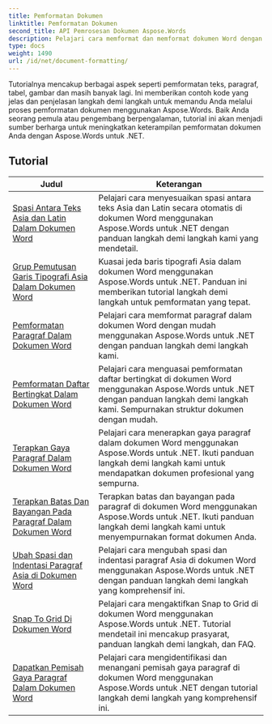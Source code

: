 ```yaml
---
title: Pemformatan Dokumen
linktitle: Pemformatan Dokumen
second_title: API Pemrosesan Dokumen Aspose.Words
description: Pelajari cara memformat dan memformat dokumen Word dengan Aspose.Words untuk .NET. Tutorial ini akan memandu Anda melalui berbagai teknik tata letak, gaya, penomoran, pembuatan paragraf, font, dan banyak lagi.
type: docs
weight: 1490
url: /id/net/document-formatting/
---
```


Tutorialnya mencakup berbagai aspek seperti pemformatan teks, paragraf, tabel, gambar dan masih banyak lagi. Ini memberikan contoh kode yang jelas dan penjelasan langkah demi langkah untuk memandu Anda melalui proses pemformatan dokumen menggunakan Aspose.Words. Baik Anda seorang pemula atau pengembang berpengalaman, tutorial ini akan menjadi sumber berharga untuk meningkatkan keterampilan pemformatan dokumen Anda dengan Aspose.Words untuk .NET.

 ## Tutorial
| Judul | Keterangan |
| --- | --- |
| [Spasi Antara Teks Asia dan Latin Dalam Dokumen Word](./space-between-asian-and-latin-text/) | Pelajari cara menyesuaikan spasi antara teks Asia dan Latin secara otomatis di dokumen Word menggunakan Aspose.Words untuk .NET dengan panduan langkah demi langkah kami yang mendetail. |
| [Grup Pemutusan Garis Tipografi Asia Dalam Dokumen Word](./asian-typography-line-break-group/) | Kuasai jeda baris tipografi Asia dalam dokumen Word menggunakan Aspose.Words untuk .NET. Panduan ini memberikan tutorial langkah demi langkah untuk pemformatan yang tepat. |
| [Pemformatan Paragraf Dalam Dokumen Word](./paragraph-formatting/) | Pelajari cara memformat paragraf dalam dokumen Word dengan mudah menggunakan Aspose.Words untuk .NET dengan panduan langkah demi langkah kami. |
| [Pemformatan Daftar Bertingkat Dalam Dokumen Word](./multilevel-list-formatting/) | Pelajari cara menguasai pemformatan daftar bertingkat di dokumen Word menggunakan Aspose.Words untuk .NET dengan panduan langkah demi langkah kami. Sempurnakan struktur dokumen dengan mudah. |
| [Terapkan Gaya Paragraf Dalam Dokumen Word](./apply-paragraph-style/) | Pelajari cara menerapkan gaya paragraf dalam dokumen Word menggunakan Aspose.Words untuk .NET. Ikuti panduan langkah demi langkah kami untuk mendapatkan dokumen profesional yang sempurna. |
| [Terapkan Batas Dan Bayangan Pada Paragraf Dalam Dokumen Word](./apply-borders-and-shading-to-paragraph/) | Terapkan batas dan bayangan pada paragraf di dokumen Word menggunakan Aspose.Words untuk .NET. Ikuti panduan langkah demi langkah kami untuk menyempurnakan format dokumen Anda. |
| [Ubah Spasi dan Indentasi Paragraf Asia di Dokumen Word](./change-asian-paragraph-spacing-and-indents/) | Pelajari cara mengubah spasi dan indentasi paragraf Asia di dokumen Word menggunakan Aspose.Words untuk .NET dengan panduan langkah demi langkah yang komprehensif ini. |
| [Snap To Grid Di Dokumen Word](./snap-to-grid/) | Pelajari cara mengaktifkan Snap to Grid di dokumen Word menggunakan Aspose.Words untuk .NET. Tutorial mendetail ini mencakup prasyarat, panduan langkah demi langkah, dan FAQ. |
| [Dapatkan Pemisah Gaya Paragraf Dalam Dokumen Word](./get-paragraph-style-separator/) | Pelajari cara mengidentifikasi dan menangani pemisah gaya paragraf di dokumen Word menggunakan Aspose.Words untuk .NET dengan tutorial langkah demi langkah yang komprehensif ini. |